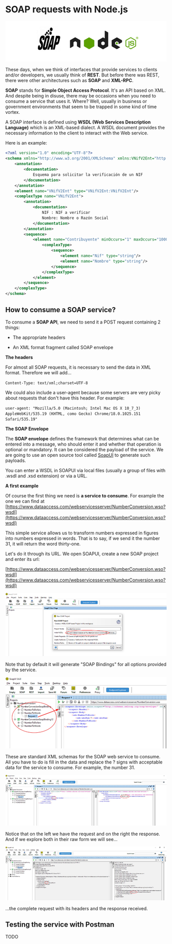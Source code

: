 SOAP requests with Node.js 
==========================

 ![](images/00.png)

 
 These days, when we think of interfaces that provide services to
clients and/or developers, we usually think of **REST**. But before there
was REST, there were other architectures such as **SOAP** and **XML-RPC**.


**SOAP** stands for **Simple Object Access Protocol**. It's an API based on
XML. And despite being in disuse, there may be occasions when you need
to consume a service that uses it. Where? Well, usually in business or
government environments that seem to be trapped in some kind of time
vortex.


A SOAP interface is defined using **WSDL (Web Services Description
Language)** which is an XML-based dialect. A WSDL document provides the
necessary information to the client to interact with the Web service. 
 
 

Here is an example:


```xml
<?xml version="1.0" encoding="UTF-8"?>
<schema xmlns="http://www.w3.org/2001/XMLSchema" xmlns:VNifV2Ent="http://www2.agenciatributaria.gob.es/static_files/common/internet/dep/aplicaciones/es/aeat/burt/jdit/ws/VNifV2Ent.xsd" targetNamespace="http://www2.agenciatributaria.gob.es/static_files/common/internet/dep/aplicaciones/es/aeat/burt/jdit/ws/VNifV2Ent.xsd" elementFormDefault="qualified">
	<annotation>
		<documentation>
    		Esquema para solicitar la verificación de un NIF
    	</documentation>
	</annotation>
	<element name="VNifV2Ent" type="VNifV2Ent:VNifV2Ent"/>
	<complexType name="VNifV2Ent">
		<annotation>
			<documentation>
				NIF : NIF a verificar
				Nombre: Nombre o Razón Social
			</documentation>
		</annotation>
		<sequence>
			<element name="Contribuyente" minOccurs="1" maxOccurs="10000">
				<complexType>
					<sequence>
						<element name="Nif" type="string"/>
						<element name="Nombre" type="string"/>
					</sequence>
				</complexType>
			</element>
		</sequence>
	</complexType>
</schema>
```

 


 
 **How to consume a SOAP service?** 
-----------------------------------


 

To consume a **SOAP API**, we need to send it a POST request containing 2
things:

- The appropriate headers

- An XML format fragment called SOAP envelope


 

**The headers**


 

For almost all SOAP requests, it is necessary to send the data in XML
format. Therefore we will add...


 

`Content-Type: text/xml;charset=UTF-8`


 

We could also include a user-agent because some servers are very picky
about requests that don't have this header. For example:


 

`user-agent: "Mozilla/5.0 (Macintosh; Intel Mac OS X 10_7_3) AppleWebKit/535.19 (KHTML, como Gecko) Chrome/18.0.1025.151 Safari/535.19"`


 


 

**The SOAP Envelope**


 

The **SOAP envelope** defines the framework that determines what can be
entered into a message, who should enter it and whether that operation
is optional or mandatory. It can be considered the payload of the
service. We are going to use an open source tool called
[SoapUI](https://www.soapui.org/downloads/soapui/) to generate such
payloads.


 You can enter a WSDL in SOAPUI via local files (usually a group of
files with .wsdl and .xsd extension) or via a URL.
 
 
 **A first example**
 
 


 Of course the first thing we need is **a service to consume**. For example
the one we can find at
[https://www.dataaccess.com/webservicesserver/NumberConversion.wso?wsdl](https://www.dataaccess.com/webservicesserver/NumberConversion.wso?wsdl)
 
 This simple service allows us to transform numbers expressed in figures
into numbers expressed in words. That is to say, if we send it the
number 31, it will return the word thirty-one. 
 
 Let's do it through its URL. We open SOAPUI, create a new SOAP project
and enter its url:
 

[https://www.dataaccess.com/webservicesserver/NumberConversion.wso?wsdl](https://www.dataaccess.com/webservicesserver/NumberConversion.wso?wsdl)


 

 ![](images/01.png)
 

 

Note that by default it will generate "SOAP Bindings" for all options
provided by the service.

 ![](images/02.png)
 
 

 

These are standard XML schemas for the SOAP web service to consume. All
you have to do is fill in the data and replace the ? signs with
acceptable data for the service to consume. For example, the number 31.


![](images/03.png) 
 
 

Notice that on the left we have the request and on the right the
response. And if we explore both in their raw form we will see...


 
 ![](images/04.png)
 


 


 


 


 


 


 


 


 

...the complete request with its headers and the response received.


 


 

**Testing the service with Postman** 
-----------------------------------

 


 

TODO


 

